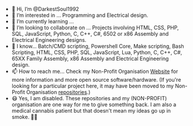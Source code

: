 - 👋 Hi, I’m @DarkestSoul1992
- 👀 I’m interested in ... Programming and Electrical design.
- 🌱 I’m currently learning ...
- 🏢 I’m looking to collaborate on ... Projects involving HTML, CSS, PHP, SQL, JavaScript, Python, C, C++, C#, 6502 or x86 Assembly and Electrical Engineering designs.
- 🧠 I know... Batch/CMD scripting, Powershell Core, Make scripting, Bash Scripting, HTML, CSS, PHP, SQL, JavaScript, Lua, Python, C, C++, C#, 65XX Family Assembly, x86 Assembly and Electrical Engineering design.
- 📫 How to reach me... Check my Non-Profit Organisation [Website](https://wolfnet-computing.com) for more information and more open source software/hardware. (If you're looking for a particular project here, it may have been moved to my Non-Profit Organisation [repositories](https://github.com/orgs/WolfNet-Computing/repositories).)
- 😷 Yes, I am disabled. These repositories and my (NON-PROFIT) organisation are one way for me to give something back. I am also a medical cannabis patient but that doesn't mean my ideas go up in smoke. 😶‍🌫️
<!---
DarkestSoul1992/DarkestSoul1992 is a ✨ special ✨ repository because its `README.md` (this file) appears on your GitHub profile.
You can click the Preview link to take a look at your changes.
--->

